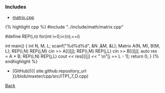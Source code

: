### Includes

- [matrix.cpp](../include/math/matrix)

{% highlight cpp %}
#include "../include/math/matrix.cpp"

#define REP(i,n) for(int i=0;i<(n);++i)

int main() {
  int N, M, L;
  scanf("%d%d%d", &N ,&M, &L);
  Matrix<ll> A(N, M), B(M, L);
  REP(i,N) REP(j,M) cin >> A[i][j];
  REP(i,M) REP(j,L) cin >> B[i][j];
  auto res = A * B;
  REP(i,N) REP(j,L) cout << res[i][j] << " \n"[j == L - 1];
  return 0;
}
{% endhighlight %}

- [GitHub]({{ site.github.repository_url }}/blob/master/cpp/src/ITP1_7_D.cpp)

[Back](..)
